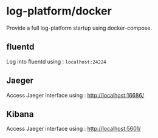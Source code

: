# log-platform/docker

Provide a full log-platform startup using docker-compose.

## fluentd

Log into fluentd using : ```localhost:24224```

## Jaeger

Access Jaeger interface using : [http://localhost:16686/](http://localhost:16686/)

## Kibana

Access Jaeger interface using : [http://localhost:5601/](http://localhost:5601/)

